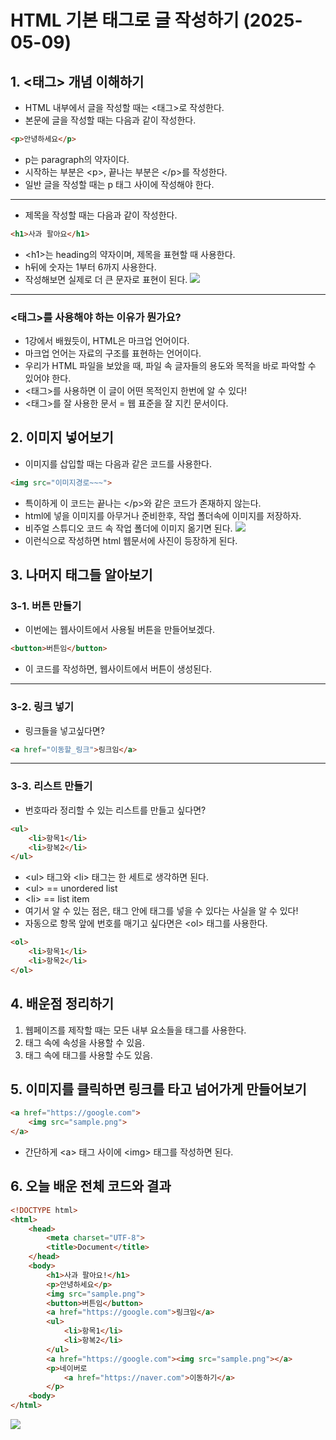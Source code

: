 # HTML 기본 태그로 글 작성하기 (2025-05-09)
## 1. <태그> 개념 이해하기
- HTML 내부에서 글을 작성할 때는 <태그>로 작성한다.
- 본문에 글을 작성할 때는 다음과 같이 작성한다.
```html 
<p>안녕하세요</p>
```
- p는 paragraph의 약자이다.
- 시작하는 부분은 \<p>, 끝나는 부분은 \</p>를 작성한다.
- 일반 글을 작성할 때는 p 태그 사이에 작성해야 한다.
---
- 제목을 작성할 때는 다음과 같이 작성한다.
```html
<h1>사과 팔아요</h1>
```
- \<h1>는  heading의 약자이며, 제목을 표현할 때 사용한다.
- h뒤에 숫자는 1부터 6까지 사용한다.
- 작성해보면 실제로 더 큰 문자로 표현이 된다.
![](./첫%20html.png)
---
### <태그>를 사용해야 하는 이유가 뭔가요?
- 1강에서 배웠듯이, HTML은 마크업 언어이다.
- 마크업 언어는 자료의 구조를 표현하는 언어이다.
- 우리가 HTML 파일을 보았을 때, 파일 속 글자들의 용도와 목적을 바로 파악할 수 있어야 한다.
- <태그>를 사용하면 이 글이 어떤 목적인지 한번에 알 수 있다!
- <태그>를 잘 사용한 문서 = 웹 표준을 잘 지킨 문서이다.

## 2. 이미지 넣어보기
- 이미지를 삽입할 때는 다음과 같은 코드를 사용한다.
```html
<img src="이미지경로~~~">
```
- 특이하게 이 코드는 끝나는 \</p>와 같은 코드가 존재하지 않는다.
- html에 넣을 이미지를 아무거나 준비한후, 작업 폴더속에 이미지를 저장하자.
- 비주얼 스튜디오 코드 속 작업 폴더에 이미지 옮기면 된다.
![](./이렇게%20말이죠2.png)
- 이런식으로 작성하면 html 웹문서에 사진이 등장하게 된다.

## 3. 나머지 태그들 알아보기
### 3-1. 버튼 만들기
- 이번에는 웹사이트에서 사용될 버튼을 만들어보겠다.
```html
<button>버튼임</button>
```
- 이 코드를 작성하면, 웹사이트에서 버튼이 생성된다.
- ---
### 3-2. 링크 넣기
- 링크들을 넣고싶다면?
```html
<a href="이동할_링크">링크임</a>
```
---
### 3-3. 리스트 만들기
- 번호따라 정리할 수 있는 리스트를 만들고 싶다면?
```html
<ul>
    <li>항목1</li>
    <li>항복2</li>
</ul>
```
- \<ul> 태그와 \<li> 태그는 한 세트로 생각하면 된다.
- \<ul> == unordered list
- \<li> == list item
- 여기서 알 수 있는 점은, 태그 안에 태그를 넣을 수 있다는 사실을 알 수 있다!
- 자동으로 항목 앞에 번호를 매기고 싶다면은 \<ol> 태그를 사용한다.
```html
<ol>
    <li>항목1</li>
    <li>항목2</li>
</ol>
```
## 4. 배운점 정리하기
1. 웹페이즈를 제작할 때는 모든 내부 요소들을 태그를 사용한다.
2. 태그 속에 속성을 사용할 수 있음.
3. 태그 속에 태그를 사용할 수도 있음.

## 5. 이미지를 클릭하면 링크를 타고 넘어가게 만들어보기
```html
<a href="https://google.com">
    <img src="sample.png">
</a>
```
- 간단하게 \<a> 태그 사이에 \<img> 태그를 작성하면 된다.

## 6. 오늘 배운 전체 코드와 결과
```html
<!DOCTYPE html>
<html>
    <head>
        <meta charset="UTF-8">
        <title>Document</title>
    </head>
    <body>
        <h1>사과 팔아요!</h1>
        <p>안녕하세요</p>
        <img src="sample.png">
        <button>버튼임</button>
        <a href="https://google.com">링크임</a>
        <ul>
            <li>항목1</li>
            <li>항복2</li>
        </ul>
        <a href="https://google.com"><img src="sample.png"></a>
        <p>네이버로 
            <a href="https://naver.com">이동하기</a>
        </p>
    <body>
</html>
```
![](./오늘배운거250509.png)
